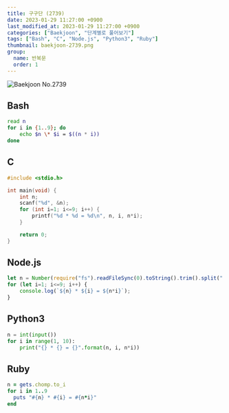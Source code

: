 ```yaml
---
title: 구구단 (2739)
date: 2023-01-29 11:27:00 +0900
last_modified_at: 2023-01-29 11:27:00 +0900
categories: ["Baekjoon", "단계별로 풀어보기"]
tags: ["Bash", "C", "Node.js", "Python3", "Ruby"]
thumbnail: baekjoon-2739.png
group:
  name: 반복문
  order: 1
---
```


![Baekjoon No.2739](baekjoon-2739.png)

## Bash
```bash
read n
for i in {1..9}; do
	echo $n \* $i = $((n * i))
done
```

## C
```c
#include <stdio.h>

int main(void) {
	int n;
	scanf("%d", &n);
	for (int i=1; i<=9; i++) {
		printf("%d * %d = %d\n", n, i, n*i);
	}

	return 0;
}
```

## Node.js
```javascript
let n = Number(require("fs").readFileSync(0).toString().trim().split(" ")[0]);
for (let i=1; i<=9; i++) {
	console.log(`${n} * ${i} = ${n*i}`);
}
```

## Python3
```python
n = int(input())
for i in range(1, 10):
    print("{} * {} = {}".format(n, i, n*i))
```

## Ruby
```ruby
n = gets.chomp.to_i
for i in 1..9
  puts "#{n} * #{i} = #{n*i}"
end
```
